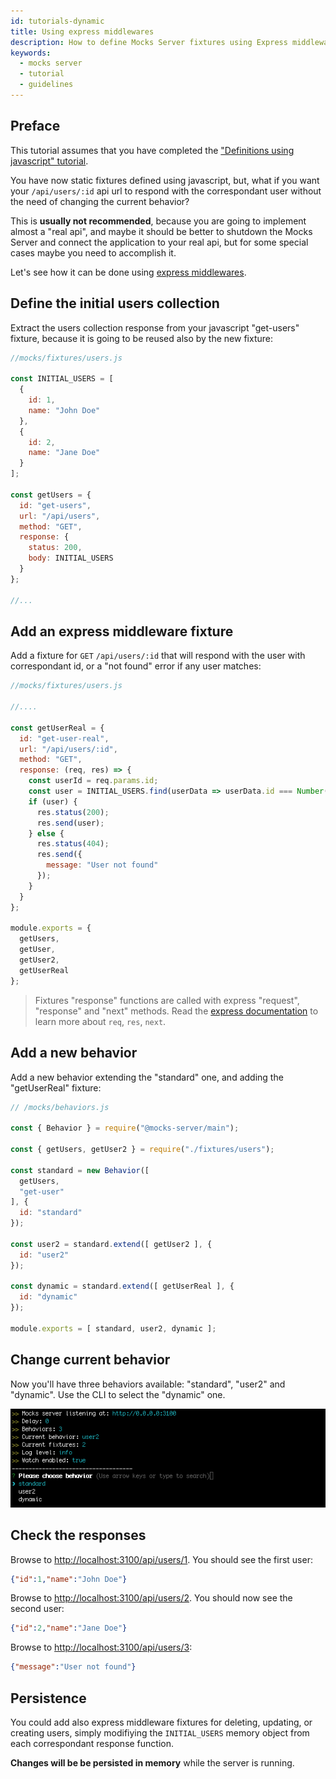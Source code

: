 ```yaml
---
id: tutorials-dynamic
title: Using express middlewares
description: How to define Mocks Server fixtures using Express middlewares
keywords:
  - mocks server
  - tutorial
  - guidelines
---
```


## Preface

This tutorial assumes that you have completed the ["Definitions using javascript" tutorial](tutorials-static.md).

You have now static fixtures defined using javascript, but, what if you want your `/api/users/:id` api url to respond with the correspondant user without the need of changing the current behavior?

This is __usually not recommended__, because you are going to implement almost a "real api", and maybe it should be better to shutdown the Mocks Server and connect the application to your real api, but for some special cases maybe you need to accomplish it.

Let's see how it can be done using [express middlewares](http://expressjs.com/en/guide/using-middleware.html).

## Define the initial users collection

Extract the users collection response from your javascript "get-users" fixture, because it is going to be reused also by the new fixture:

```javascript
//mocks/fixtures/users.js

const INITIAL_USERS = [
  {
    id: 1,
    name: "John Doe"
  },
  {
    id: 2,
    name: "Jane Doe"
  }
];

const getUsers = {
  id: "get-users",
  url: "/api/users",
  method: "GET",
  response: {
    status: 200,
    body: INITIAL_USERS
  }
};

//...

```

## Add an express middleware fixture

Add a fixture for `GET` `/api/users/:id` that will respond with the user with correspondant id, or a "not found" error if any user matches:

```javascript
//mocks/fixtures/users.js

//....

const getUserReal = {
  id: "get-user-real",
  url: "/api/users/:id",
  method: "GET",
  response: (req, res) => {
    const userId = req.params.id;
    const user = INITIAL_USERS.find(userData => userData.id === Number(userId));
    if (user) {
      res.status(200);
      res.send(user);
    } else {
      res.status(404);
      res.send({
        message: "User not found"
      });
    }
  }
};

module.exports = {
  getUsers,
  getUser,
  getUser2,
  getUserReal
};
```

> Fixtures "response" functions are called with express "request", "response" and "next" methods. Read the [express documentation][express-url] to learn more about `req`, `res`, `next`.

## Add a new behavior

Add a new behavior extending the "standard" one, and adding the "getUserReal" fixture:

```javascript
// /mocks/behaviors.js

const { Behavior } = require("@mocks-server/main");

const { getUsers, getUser2 } = require("./fixtures/users");

const standard = new Behavior([
  getUsers,
  "get-user"
], {
  id: "standard"
});

const user2 = standard.extend([ getUser2 ], {
  id: "user2"
});

const dynamic = standard.extend([ getUserReal ], {
  id: "dynamic"
});

module.exports = [ standard, user2, dynamic ];
```

## Change current behavior

Now you'll have three behaviors available: "standard", "user2" and "dynamic". Use the CLI to select the "dynamic" one.

![Available behaviors](assets/tutorials-dynamic-01.png)

## Check the responses

Browse to [http://localhost:3100/api/users/1](http://localhost:3100/api/users/1). You should see the first user:

```json
{"id":1,"name":"John Doe"}
```

Browse to [http://localhost:3100/api/users/2](http://localhost:3100/api/users/2). You should now see the second user:

```json
{"id":2,"name":"Jane Doe"}
```

Browse to [http://localhost:3100/api/users/3](http://localhost:3100/api/users/3):

```json
{"message":"User not found"}
```

## Persistence

You could add also express middleware fixtures for deleting, updating, or creating users, simply modifiying the `INITIAL_USERS` memory object from each correspondant response function.

__Changes will be be persisted in memory__ while the server is running.

[express-url]: https://expressjs.com/es/4x/api.html
